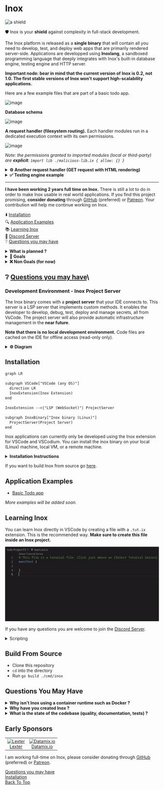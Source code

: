 # Inox

<img src="https://avatars.githubusercontent.com/u/122291844?s=200&v=4" alt="a shield"></img>

🛡️ Inox is your **shield** against complexity in full-stack development.

The Inox platform is released as a **single binary** that will contain all you need to develop, test, and deploy web apps that are primarily rendered server-side. Applications are developped using **Inoxlang**, a sandboxed programming language that 
deeply integrates with Inox's built-in database engine, testing engine and HTTP server.

**Important node: bear in mind that the current version of Inox is 0.2, not 1.0. The first stable versions of Inox won't support high-scalability applications.**

Here are a few example files that are part of a basic todo app.

![image](https://github.com/inoxlang/inox/assets/113632189/f6aed69d-ff30-428e-ba5b-042f72ac329e)

**Database schema**

![image](https://github.com/inoxlang/inox/assets/113632189/5f07deb5-56ec-42e7-a550-bdc4e613336d)

**A request handler (filesystem routing).** Each handler modules run in a dedicated execution context with its own permissions.

![image](https://github.com/inoxlang/inox/assets/113632189/6e632f71-8a01-4cde-b5d7-239a52942e58)

_Note: the permissions granted to imported modules (local or third-party) are **explicit**: `ìmport lib ./malicious-lib.ix { allow: {} }`_

<details>

**<summary>⚙️ Another request handler (GET request with HTML rendering)</summary>**

![image](https://github.com/inoxlang/inox/assets/113632189/85772ae4-4025-4aef-94c8-15b624580285)
</details>

<details>

**<summary>✅ Testing engine example</summary>**

![image](https://github.com/inoxlang/inox/assets/113632189/c1445e7b-d272-4252-9def-6fa5284c996d)
</details>

---

**I have been working 2 years full time on Inox.**  There is still a lot to do in order to make Inox
usable in real world applications. If you find this project promising, **consider donating** through [GitHub](https://github.com/sponsors/GraphR00t) (preferred) or [Patreon](https://patreon.com/GraphR00t). Your contribution will help me continue working on Inox.

⬇️ [Installation](#installation)\
🔍 [Application Examples](#application-examples)\
📚 [Learning Inox](#learning-inox)\
👥 [Discord Server](https://discord.gg/53YGx8GzgE)\
❔ [Questions you may have](#questions-you-may-have)

<details>

**<summary>What is planned ?</summary>**

- Automated database backups in S3-compatible storage
- Log persistence in S3 (note that Inox has builtins for [structured logging](./docs/builtins.md#structured-logging)).
- Support automated deployments on popular cloud providers
- Storage of secrets in key management services (e.g. GCP KMS, AWS KMS). [Secrets](./docs/language-reference/secrets.md) are special Inox values that 
cannot be printed, logged or serialized.
- Develop a standard library
- Integrate a subset of Git (using https://github.com/go-git/go-billy and https://code.visualstudio.com/api/extension-guides/scm-provider)
- Support no-downtime upgrades
- **WebAssembly support** using https://github.com/tetratelabs/wazero
- Finish the transaction system and support persisting most data-structure types with accepable performance
- Team access control for Inox projects
- Improve execution performance and memory usage 
- Finalize the implementation of [structs](./docs/language-reference/transient-types.md#structs) and implement a [Low Level VM](https://github.com/inoxlang/inox/issues/32).
- Allow developers to define custom `builtins` written in Go (note: building inox is just `go build ./cmd/inox`)
- And more !

</details>


<details>

**<summary>🎯 Goals</summary>**

- Zero boilerplate
- Dead simple configuration
- Super stable (_once version 1.0 is reached_)
- Secure by default
- Low maintenance
- A programming language as simple as possible
- (Not in the near future) Support 100k+ requests per second (combined request throughput of several nodes).

</details>

<details>

**<summary>❌ Non Goals (for now) </summary>**

- Be a suitable solution for 100% of real-world web projects
- Support any database for storing domain data (`users`, ...)
  (however Wasm support is planned and will at least enable the use of SQLite and DuckDB).
- Be _blazingly_ fast
- Be planet scale

</details>

❔ [Questions you may have](#questions-you-may-have)\
---

### Development Environment - Inox Project Server

The Inox binary comes with a **project server** that your IDE connects to. This server is a LSP server that implements custom methods. It enables the developer to develop, debug, test, deploy and manage secrets, all from VsCode. The project server will also provide automatic infrastructure management in the **near future**.

__Note that there is no local development environment.__ Code files are cached on the IDE for offline access (read-only only).

<details>

**<summary>⚙️ Diagram</summary>**

```mermaid
graph TB
subgraph VSCode
  VSCodeVFS(Virtual Filesystem)
  Editor
  Editor --> |persists edited files in| VSCodeVFS
  DebugAdapter
end
Editor(Editor) --> |standard LSP methods| ProjectServer
VSCodeVFS --> |"custom methods (LSP)"| ProjImage
DebugAdapter(Debug Adapter) -->|"Debug Adapter Protocol (LSP wrapped)"| Runtime(Inox Runtime)
subgraph ProjectServer[Project Server]
  Runtime
  ProjImage(Project Image)
end
ProjectServer -->|manages| Infrastructure(Infrastructure)
ProjectServer -->|gets/sets| Secrets(Secrets)
```

</details>


## Installation

```mermaid
graph LR

subgraph VSCode["VSCode (any OS)"]
  direction LR
  InoxExtension(Inox Extension)
end

InoxExtension -->|"LSP (WebSocket)"| ProjectServer

subgraph InoxBinary["Inox binary (Linux)"]
  ProjectServer(Project Server)
end
```

Inox applications can currently only be developed using the Inox extension for VSCode and VSCodium.
You can install the inox binary on your local (Linux) machine, local VM, or a remote machine.

<details>

**<summary>Installation Instructions</summary>**

- Download the latest release
  ```
  wget -N https://github.com/inoxlang/inox/releases/latest/download/inox-linux-amd64.tar.gz && tar -xvf inox-linux-amd64.tar.gz
  ```

- Install `inox` to `/usr/local/bin`
  ```
  sudo install ./inox -o root -m 0755 /usr/local/bin/inox
  ```

- Delete the files that are no longer needed
  ```
  rm ./inox inox-linux-amd64.tar.gz
  ```

<!-- - __\[recommended\]__ add the [inoxd daemon](./docs/inox-daemon.md) (systemd service) to automatically start the project server.
  If you have installed `inox` on your **local machine** or a local VM, you can execute the following command to add **inoxd**:
  ```
  sudo inox add-service # don't run this on a REMOTE machine
  ```
  _If you execute this command inside a VM, don't forget to forward the port 8305 to allow VSCode to connect to the project server._ -->

- __Add Inox support to your IDE__
  - [VSCode & VSCodium](https://marketplace.visualstudio.com/items?itemName=graphr00t.inox) : LSP, debug, colorization, snippets, formatting.\
    **⚠️ Once the extension is installed make sure to read the Requirements and Usage sections in the extension's details.**

- __\[optional\]__ install command completions for the current user
  ```
  inox install-completions
  ```

</details>

If you want to build Inox from source go [here](#build-from-source).

## Application Examples

- [Basic Todo app](./examples/apps/basic-todo/README.md)

_More examples will be added soon._

## Learning Inox

You can learn Inox directly in VSCode by creating a file with a `.tut.ix` extension. This is the recommended way.
**Make sure to create this file inside an Inox project.**

![tutorial-demo](https://github.com/inoxlang/inox-vscode/raw/master/assets/docs/tutorial-demo.gif)


If you have any questions you are welcome to join the [Discord Server](https://discord.gg/53YGx8GzgE).

<details>
<summary>Scripting</summary>

Inox can be used for scripting & provides a shell. The development of the
language in those domains is not very active because Inox primarily focuses on
Web Application Development.

To learn scripting go [here](./docs/scripting-basics.md). View
[Shell Basics](./docs/shell-basics.md) to learn how to use Inox interactively.

</details>

## Build From Source

- Clone this repository
- `cd` into the directory
- Run `go build ./cmd/inox`


## Questions You May Have


<details>

**<summary>Why isn't Inox using a container runtime such as Docker ?</summary>**

Because the long term goal of Inox is to be a **simple**, single-binary and **super stable** platform for applications written in Inoxlang
and using libraries compiled to WASM.\
Each application or service will ultimately run in a separate process:
- filesystem isolation is achieved by using virtual filesystems (meta filesystem)
- process-level access control will be achieved using [Landlock](https://landlock.io/)
- fine-grained module-level access control is already achieved by Inox's permission system
- process-level resource allocation and limitation will be implemented using cgroups
- module-level resource allocation and limitation is performed by Inox's limit system

</details>

<details>


**<summary>Why have you created Inox ?</summary>**

Before reading the answser please make sure to read the **Goals & Non Goals sections**.

I like creating programming languages. At the beginning Inox was not even about full stack development.
It quickly evolved towards this use case because I am tired of accidental complexity in full stack development. I particularly hate having to 
glue and import components that are just needed 99% of the time. I don't like spending hours configuring stuff, a bit of 
configuration is fine though. Local development environments are also a pain to setup sometimes. (There is no true [local dev environment](#development-environment---inox-project-server) when developping Inox projects).

Inox being an opinionated **high-level** programming language / high level platform it obviously has pros and cons.
Also when using a new programming language you don't have access to a rich ecosystem. But I just don't care: I want to 
known how far this project can go.

</details>


<details>

**<summary>What is the state of the codebase (quality, documentation, tests) ?</summary>**

As of now, certain parts of the codebase are not optimally written, lack sufficient comments and documentation, and do not have robust test coverage. The first version (0.1) being now released, I will dedicate 20-30% of my working time to improving the overall quality, documentation, and test coverage of the codebase.

</details>


## Early Sponsors

<table>
  <tr>
   <td align="center"><a href="https://github.com/Lexterl33t"><img src="https://avatars.githubusercontent.com/u/44911576?v=4&s=120" width="120" alt="Lexter"/><br />Lexter</a></td>
   <td align="center"><a href="https://github.com/datamixio"><img src="https://avatars.githubusercontent.com/u/8696011?v=4&s=120"
   width="120" alt="Datamix.io"/><br />Datamix.io</a></td>
  </tr>
</table>

I am working full-time on Inox, please consider donating through [GitHub](https://github.com/sponsors/GraphR00t) (preferred) or [Patreon](https://patreon.com/GraphR00t).

[Questions you may have](./QUESTIONS.md)\
[Installation](#installation)\
[Back To Top](#inox)
